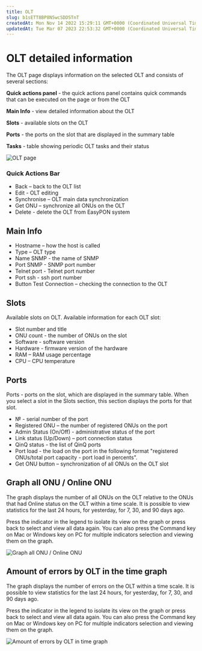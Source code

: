 ```yaml
---
title: OLT
slug: b1sETT8BP8N5wcSDDSTnT
createdAt: Mon Nov 14 2022 15:29:11 GMT+0000 (Coordinated Universal Time)
updatedAt: Tue Mar 07 2023 22:53:32 GMT+0000 (Coordinated Universal Time)
---
```


# OLT detailed information

The OLT page displays information on the selected OLT and consists of several sections:

**Quick actions panel** - the quick actions panel contains quick commands that can be executed on the page or from the OLT

**Main Info** - view detailed information about the OLT

**Slots** - available slots on the OLT

**Ports** - the ports on the slot that are displayed in the summary table

**Tasks** - table showing periodic OLT tasks and their status

![OLT page](../../.gitbook/assets/UVSiAKo32h60hogplfM0X\_image.png)

### Quick Actions Bar

* Back – back to the OLT list
* Edit - OLT editing
* Synchronise – OLT main data synchronization
* Get ONU – synchronize all ONUs on the OLT
* Delete - delete the OLT from EasyPON system

## Main Info

* Hostname – how the host is called
* Type – OLT type
* Name SNMP - the name of SNMP
* Port SNMP - SNMP port number
* Telnet port - Telnet port number
* Port ssh - ssh port number
* Button Test Connection – checking the connection to the OLT

## Slots

Available slots on OLT. Available information for each OLT slot:

* Slot number and title
* ONU count - the number of ONUs on the slot
* Software - software version
* Hardware - firmware version of the hardware
* RAM – RAM usage percentage
* CPU – CPU temperature

## Ports

Ports - ports on the slot, which are displayed in the summary table. When you select a slot in the Slots section, this section displays the ports for that slot.

* № - serial number of the port
* Registered ONU – the number of registered ONUs on the port
* Admin Status (On/Off) - administrative status of the port
* Link status (Up/Down) – port connection status
* QinQ status - the list of QinQ ports
* Port load - the load on the port in the following format "registered ONUs/total port capacity - port load in percents".
* Get ONU button – synchronization of all ONUs on the OLT slot

## Graph all ONU / Online ONU

The graph displays the number of all ONUs on the OLT relative to the ONUs that had Online status on the OLT within a time scale. It is possible to view statistics for the last 24 hours, for yesterday, for 7, 30, and 90 days ago.

Press the indicator in the legend to isolate its view on the graph or press back to select and view all data again. You can also press the Command key on Mac or Windows key on PC for multiple indicators selection and viewing them on the graph.

![Graph all ONU / Online ONU](../../.gitbook/assets/JF2kp0HIq3RrcF0bmQKoI\_image.png)

## Amount of errors by OLT in the time graph

The graph displays the number of errors on the OLT within a time scale. It is possible to view statistics for the last 24 hours, for yesterday, for 7, 30, and 90 days ago.

Press the indicator in the legend to isolate its view on the graph or press back to select and view all data again. You can also press the Command key on Mac or Windows key on PC for multiple indicators selection and viewing them on the graph.

![Amount of errors by OLT in time graph](../../.gitbook/assets/7oE5NXNEdAUS-J0VDtLmt\_image.png)
